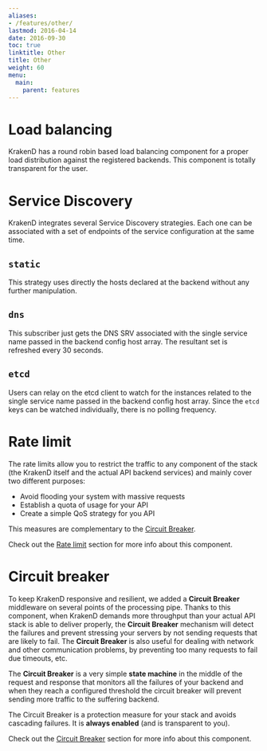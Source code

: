 ```yaml
---
aliases:
- /features/other/
lastmod: 2016-04-14
date: 2016-09-30
toc: true
linktitle: Other
title: Other
weight: 60
menu:
  main:
    parent: features
---
```


# Load balancing

KrakenD has a round robin based load balancing component for a proper load distribution against the registered backends. This component is totally transparent for the user.

# Service Discovery

KrakenD integrates several Service Discovery strategies. Each one can be associated with a set of endpoints of the service configuration at the same time.

## `static`

This strategy uses directly the hosts declared at the backend without any further manipulation.

## `dns`

This subscriber just gets the DNS SRV associated with the single service name passed in the backend config host array. The resultant set is refreshed every 30 seconds.

## `etcd`

Users can relay on the etcd client to watch for the instances related to the single service name passed in the backend config host array. Since the `etcd` keys can be watched individually, there is no polling frequency.

# Rate limit

The rate limits allow you to restrict the traffic to any component of the stack (the KrakenD itself and the actual API backend services) and mainly cover two different purposes:

- Avoid flooding your system with massive requests
- Establish a quota of usage for your API
- Create a simple QoS strategy for you API

This measures are complementary to the [Circuit Breaker](/docs/throttling/circuit-breaker).

Check out the [Rate limit](/docs/throttling/rate-limit) section for more info about this component.

# Circuit breaker

To keep KrakenD responsive and resilient, we added a **Circuit Breaker** middleware on several points of the processing pipe. Thanks to this component, when KrakenD demands more throughput than your actual API stack is able to deliver properly, the **Circuit Breaker** mechanism will detect the failures and prevent stressing your servers by not sending requests that are likely to fail. The **Circuit Breaker** is also useful for dealing with network and other communication problems, by preventing too many requests to fail due timeouts, etc.

The **Circuit Breaker** is a very simple **state machine** in the middle of the request and response that monitors all 
the failures of your backend and when they reach a configured threshold the circuit breaker will prevent sending more 
traffic to the suffering backend.

The Circuit Breaker is a protection measure for your stack and avoids cascading failures. It is **always enabled** (and is transparent to you).

Check out the [Circuit Breaker](/docs/throttling/circuit-breaker) section for more info about this component.